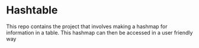 # Hashtable 
 This repo contains the project that involves making a hashmap for information in a table. This hashmap can then be accessed in a user friendly way
